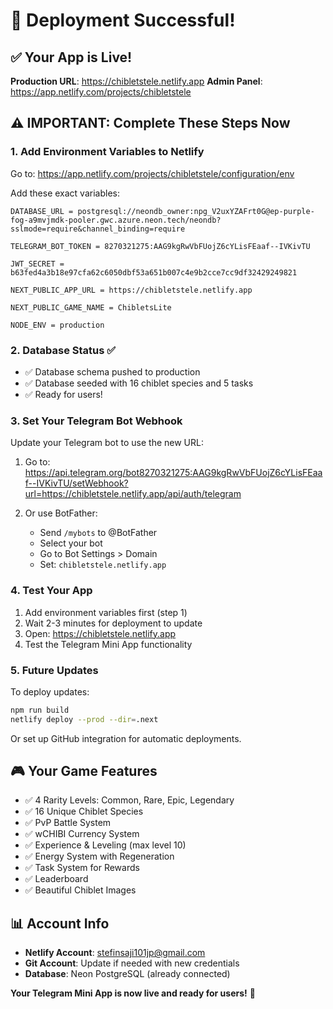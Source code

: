 # 🎉 Deployment Successful!

## ✅ Your App is Live!

**Production URL**: https://chibletstele.netlify.app
**Admin Panel**: https://app.netlify.com/projects/chibletstele

## ⚠️ IMPORTANT: Complete These Steps Now

### 1. Add Environment Variables to Netlify

Go to: https://app.netlify.com/projects/chibletstele/configuration/env

Add these exact variables:

```
DATABASE_URL = postgresql://neondb_owner:npg_V2uxYZAFrt0G@ep-purple-fog-a9mvjmdk-pooler.gwc.azure.neon.tech/neondb?sslmode=require&channel_binding=require

TELEGRAM_BOT_TOKEN = 8270321275:AAG9kgRwVbFUojZ6cYLisFEaaf--IVKivTU

JWT_SECRET = b63fed4a3b18e97cfa62c6050dbf53a651b007c4e9b2cce7cc9df32429249821

NEXT_PUBLIC_APP_URL = https://chibletstele.netlify.app

NEXT_PUBLIC_GAME_NAME = ChibletsLite

NODE_ENV = production
```

### 2. Database Status ✅
- ✅ Database schema pushed to production
- ✅ Database seeded with 16 chiblet species and 5 tasks
- ✅ Ready for users!

### 3. Set Your Telegram Bot Webhook

Update your Telegram bot to use the new URL:

1. Go to: https://api.telegram.org/bot8270321275:AAG9kgRwVbFUojZ6cYLisFEaaf--IVKivTU/setWebhook?url=https://chibletstele.netlify.app/api/auth/telegram

2. Or use BotFather:
   - Send `/mybots` to @BotFather
   - Select your bot
   - Go to Bot Settings > Domain
   - Set: `chibletstele.netlify.app`

### 4. Test Your App

1. Add environment variables first (step 1)
2. Wait 2-3 minutes for deployment to update
3. Open: https://chibletstele.netlify.app
4. Test the Telegram Mini App functionality

### 5. Future Updates

To deploy updates:
```bash
npm run build
netlify deploy --prod --dir=.next
```

Or set up GitHub integration for automatic deployments.

## 🎮 Your Game Features

- ✅ 4 Rarity Levels: Common, Rare, Epic, Legendary
- ✅ 16 Unique Chiblet Species
- ✅ PvP Battle System
- ✅ wCHIBI Currency System
- ✅ Experience & Leveling (max level 10)
- ✅ Energy System with Regeneration
- ✅ Task System for Rewards
- ✅ Leaderboard
- ✅ Beautiful Chiblet Images

## 📊 Account Info

- **Netlify Account**: stefinsaji101jp@gmail.com
- **Git Account**: Update if needed with new credentials
- **Database**: Neon PostgreSQL (already connected)

**Your Telegram Mini App is now live and ready for users!** 🚀
